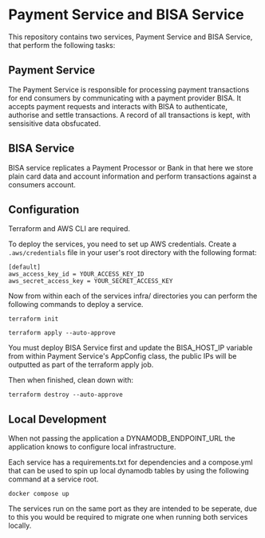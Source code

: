 # Payment Service and BISA Service

This repository contains two services, Payment Service and BISA Service, that perform the following tasks:

## Payment Service

The Payment Service is responsible for processing payment transactions for end consumers by communicating with a payment provider BISA. It accepts payment requests and interacts with BISA to authenticate, authorise and settle transactions. A record of all transactions is kept, with sensisitive data obsfucated.

## BISA Service

BISA service replicates a Payment Processor or Bank in that here we store plain card data and account information and perform transactions against a consumers account. 

## Configuration

Terraform and AWS CLI are required.

To deploy the services, you need to set up AWS credentials. Create a `.aws/credentials` file in your user's root directory with the following format:

```plaintext
[default]
aws_access_key_id = YOUR_ACCESS_KEY_ID
aws_secret_access_key = YOUR_SECRET_ACCESS_KEY
```

Now from within each of the services infra/ directories you can perform the following commands to deploy a service. 

`terraform init`

`terraform apply --auto-approve`

You must deploy BISA Service first and update the BISA_HOST_IP variable from within Payment Service's AppConfig class, the public IPs will be outputted as part of the terraform apply job. 

Then when finished, clean down with:

`terraform destroy --auto-approve`

## Local Development

When not passing the application a DYNAMODB_ENDPOINT_URL the application knows to configure local infrastructure.

Each service has a requirements.txt for dependencies and a compose.yml that can be used to spin up local dynamodb tables by using the following command at a service root.

`docker compose up`

The services run on the same port as they are intended to be seperate, due to this you would be required to migrate one when running both services locally.
